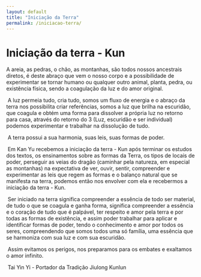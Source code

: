 ```yaml
---
layout: default
title: "Iniciação da Terra"
permalink: /iniciacao-terra/
---
```


# Iniciação da terra - Kun
 

A areia, as pedras, o chão, as montanhas, são todos nossos ancestrais diretos, é deste abraço que vem o nosso corpo e a possibilidade de experimentar se tornar humano ou qualquer outro animal, planta, pedra, ou existência física, sendo a coagulação da luz e do amor original.  

​
A luz permeia tudo, cria tudo, somos um fluxo de energia e o abraço da terra nos possibilita criar referências, somos a luz que brilha na escuridão, que coagula e obtém uma forma para dissolver a própria luz no retorno para casa, através do retorno do 3 (Luz, escuridão e ser individual) podemos experimentar e trabalhar na dissolução de tudo.  

​
A terra possui a sua harmonia, suas leis, suas formas de poder.  

​
Em Kan Yu recebemos a iniciação da terra - Kun após terminar os estudos dos textos, os ensinamentos sobre as formas da Terra, os tipos de locais de poder, perseguir as veias do dragão (caminhar pela natureza, em especial as montanhas) na expectativa de ver, ouvir, sentir, compreender e experimentar as leis que regem as formas e o balanço natural que se manifesta na terra, podemos então nos envolver com ela e recebermos a iniciação da terra - Kun.  

​
Ser iniciado na terra significa compreender a essência de todo ser material, de tudo o que se coagula e ganha forma, significa compreender a essência e o coração de tudo que é palpável, ter respeito e amor pela terra e por todas as formas de existência, e assim poder trabalhar para aplicar e identificar formas de poder, tendo o conhecimento e amor por todos os seres, compreendendo que somos todos uma só família, uma essência que se harmoniza com sua luz e com sua escuridão.  

​
Assim evitamos os perigos, nos preparamos para os embates e exaltamos o amor infinito.  
 
​
Tai Yin Yi - Portador da Tradição Jiulong Kunlun